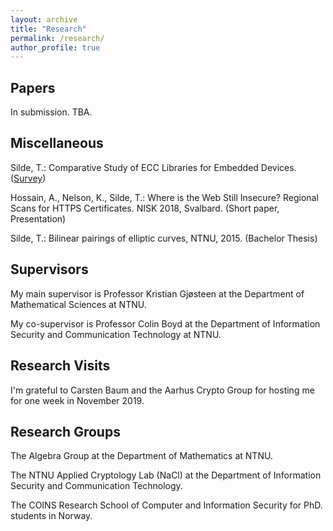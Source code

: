 ```yaml
---
layout: archive
title: "Research"
permalink: /research/
author_profile: true
---
```


## Papers

In submission. TBA.

## Miscellaneous

Silde, T.: Comparative Study of ECC Libraries for Embedded Devices.([Survey](https://tjerandsilde.no/files/Comparative-Study-of-ECC-Libraries-for-Embedded-Devices.pdf))

Hossain, A., Nelson, K.,  Silde, T.: Where is the Web Still Insecure? Regional Scans for HTTPS Certificates. NISK 2018, Svalbard. (Short paper, Presentation)

Silde, T.: Bilinear pairings of elliptic curves, NTNU, 2015. (Bachelor Thesis)

## Supervisors
My main supervisor is Professor Kristian Gjøsteen at the Department of Mathematical Sciences at NTNU.

My co-supervisor is Professor Colin Boyd at the Department of Information Security and Communication Technology at NTNU.

## Research Visits
I'm grateful to Carsten Baum and the Aarhus Crypto Group for hosting me for one week in November 2019.

## Research Groups
The Algebra Group at the Department of Mathematics at NTNU.

The NTNU Applied Cryptology Lab (NaCl) at the Department of Information Security and Communication Technology.

The COINS Research School of Computer and Information Security for PhD. students in Norway.
